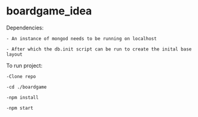 # boardgame_idea

Dependencies:

    - An instance of mongod needs to be running on localhost
    
    - After which the db.init script can be run to create the inital base layout

To run project:

	-Clone repo
	
	-cd ./boardgame 
	
	-npm install
	
	-npm start
